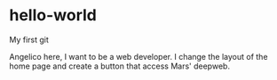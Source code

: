 # hello-world
My first git

Angelico here, I want to be a web developer.
I change the layout of the home page and create a button that access Mars' deepweb.
